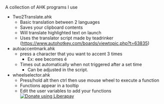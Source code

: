 A collection of AHK programs I use


- Two2Translate.ahk
	- Basic translation between 2 languages
	- Saves your clipboard contents
	- Will translate highlighted text on launch
	- Uses the translator script made by teadrinker (https://www.autohotkey.com/boards/viewtopic.php?t=63835)
- autoaccentmark.ahk
	- press a character that you want to accent 3 times
		- Ex: eee becomes é
	- Times out automatically when not triggered after a set time
		- Can be adjusted in the script.
- wheelselector.ahk
	- Press/hold alt then ctrl then use mouse wheel to execute a function
	- Functions appear in a tooltip
	- Edit the user variables to add your functions
<noscript><a href="https://liberapay.com/noredact/donate"><img alt="Donate using Liberapay" src="https://liberapay.com/assets/widgets/donate.svg"></a></noscript>
